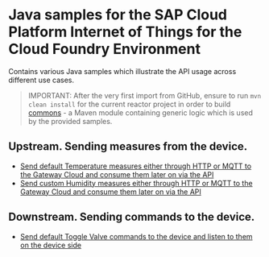 # Java samples for the SAP Cloud Platform Internet of Things for the Cloud Foundry Environment

Contains various Java samples which illustrate the API usage across different use cases.

>IMPORTANT: After the very first import from GitHub, ensure to run `mvn clean install` for the current reactor project in order to build [commons](./commons) - a Maven module containing generic logic which is used by the provided samples.

## Upstream. Sending measures from the device.

* [Send default Temperature measures either through HTTP or MQTT to the Gateway Cloud and consume them later on via the API](./send-gateway-cloud-default-measure)
* [Send custom Humidity measures either through HTTP or MQTT to the Gateway Cloud and consume them later on via the API](./send-gateway-cloud-custom-measure)

## Downstream. Sending commands to the device.

* [Send default Toggle Valve commands to the device and listen to them on the device side](./send-core-service-default-command)